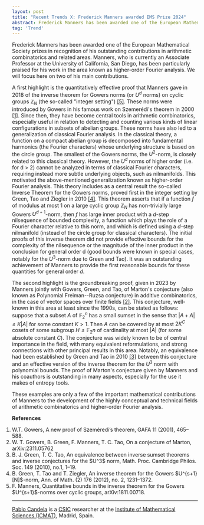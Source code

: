 ```yaml
---
layout: post
title: "Recent Trends X: Frederick Manners awarded EMS Prize 2024"
abstract: Frederick Manners has been awarded one of the European Mathematical Society prizes in recognition of his outstanding contributions in arithmetic combinatorics and related areas. Manners, who is currently an Associate Professor at the University of California, San Diego, has been particularly praised for his work in the area known as higher-order Fourier analysis. We will focus here on two of his main contributions.
tag: 'Trend'
---
```


Frederick Manners has been awarded one of the European Mathematical Society prizes in recognition of his outstanding contributions in arithmetic combinatorics and related areas. Manners, who is currently an Associate Professor at the University of California, San Diego, has been particularly praised for his work in the area known as higher-order Fourier analysis. We will focus here on two of his main contributions.

A first highlight is the quantitatively effective proof that Manners gave in 2018 of the inverse theorem for Gowers norms (or $U^d$ norms) on cyclic groups $\mathbb{Z}_N$ (the so-called "integer setting") [[5]](#b5). These norms were introduced by Gowers in his famous work on Szemerédi's theorem in 2000 [[1]](#b1). Since then, they have become central tools in arithmetic combinatorics, especially useful in relation to detecting and counting various kinds of linear configurations in subsets of abelian groups. These norms have also led to a generalization of classical Fourier analysis. In the classical theory, a function on a compact abelian group is decomposed into fundamental harmonics (the Fourier characters) whose underlying structure is based on the circle group. The smallest of the Gowers norms, the $U^2$-norm, is closely related to this classical theory. However, the $U^d$ norms of higher order (i.e. for d > 2) cannot be analyzed in terms of classical Fourier characters, requiring instead more subtle underlying objects, such as nilmanifolds. This motivated the above-mentioned generalization known as higher-order Fourier analysis. This theory includes as a central result the so-called Inverse Theorem for the Gowers norms, proved first in the integer setting by Green, Tao and Ziegler in 2010 [[4]](#b4). 
This theorem asserts that if a function $f$ of modulus at most 1 on a large cyclic group $\mathbb{Z}_N$ has non-trivially large Gowers $U^{d+1}$-norm, then $f$ has large inner product with a $d$-step nilsequence of bounded complexity, a function which plays the role of a Fourier character relative to this norm, and which is defined using a $d$-step nilmanifold (instead of the circle group for classical characters). 
The initial proofs of this inverse theorem did not provide effective bounds for the complexity of the nilsequence or the magnitude of the inner product in the conclusion for general order d (good bounds were known in special cases, notably for the $U^3$-norm due to Green and Tao). It was an outstanding achievement of Manners to provide the first reasonable bounds for these quantities for general order $d$.

The second highlight is the groundbreaking proof, given in 2023 by Manners jointly with Gowers, Green, and Tao, of Marton's conjecture (also known as Polynomial Freiman--Ruzsa conjecture) in additive combinatorics, in the case of vector spaces over finite fields [[2]](#b2). This conjecture, well-known in this area at least since the 1990s, can be stated as follows: suppose that a subset $A$ of $\mathbb{F}_2^n$ has a small sumset in the sense that $\vert A + A\vert \leq K\vert A\vert$ for some constant $K>1$. Then $A$ can be covered by at most $2K^C$ cosets of some subgroup $H\leq    \mathbb{F}_2n$ of cardinality at most $\lvert A\rvert$ (for some absolute constant $C$). The conjecture was widely known to be of central importance in the field, with many equivalent reformulations, and strong connections with other principal results in this area. Notably, an equivalence had been established by Green and Tao in 2010 [[3]](#b3) between this conjecture and an effective version of the inverse theorem for the $U^3$ norm with polynomial bounds. The proof of Marton's conjecture given by Manners and his coauthors is outstanding in many aspects, especially for the use it makes of entropy tools.

These examples are only a few of the important mathematical contributions of Manners to the development of the highly conceptual and technical fields of arithmetic combinatorics and higher-order Fourier analysis.

**References**

<ol style="padding-left: 0;">

<li id="b1">W.T. Gowers, A new proof of Szeméredi’s theorem, GAFA 11 (2001), 465–588.</li>

<li id="b2">W. T. Gowers, B. Green, F. Manners, T. C. Tao, On a conjecture of Marton, arXiv:2311.05762</li>

<li id="b3">B. J. Green, T. C. Tao, An equivalence between inverse sumset theorems and inverse conjectures for the $U^3$ norm, Math. Proc. Cambridge Philos. Soc. 149 (2010), no.1, 1–19.</li>

<li id="b4">B. Green, T. Tao and T. Ziegler, An inverse theorem for the Gowers $U^{s+1}[N]$-norm, Ann. of Math. (2) 176 (2012), no. 2, 1231–1372.</li>

<li id="b5">F. Manners, Quantitative bounds in the inverse theorem for the Gowers $U^{s+1}$-norms over cyclic groups, arXiv:1811.00718.</li>

</ol>

---

[Pablo Candela](https://www.icmat.es/people/pablo-candela/) is a [CSIC](https://www.csic.es/en) researcher at the [Institute of Mathematical Sciences (ICMAT)](https://www.icmat.es/), Madrid, Spain.